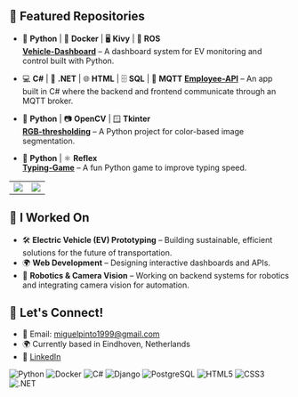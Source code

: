 
## 📌 Featured Repositories

- 🐍 **Python** | 🐳 **Docker** | 🖥️ **Kivy** | 🤖 **ROS**  
  [**Vehicle-Dashboard**](https://github.com/Miguel-Pinto99/Vehicle-Dashboad) – A dashboard system for EV monitoring and control built with Python.

- 💻 **C#** | 🧱 **.NET** | 🌐 **HTML** | 🗄️ **SQL** | 📡 **MQTT** 
  [**Employee-API**](https://github.com/Miguel-Pinto99/Employee-API) – An app built in C# where the backend and frontend communicate through an MQTT broker.

- 🐍 **Python** | 📷 **OpenCV** | 🪟 **Tkinter**  
  [**RGB-thresholding**](https://github.com/Miguel-Pinto99/RGB-thresholding) – A Python project for color-based image segmentation.

- 🐍 **Python** | ⚛️ **Reflex**  
  [**Typing-Game**](https://github.com/Miguel-Pinto99/Typing-Game) – A fun Python game to improve typing speed.

<table>
  <tr>
    <td><img src="https://github-readme-stats.vercel.app/api/top-langs/?username=Miguel-Pinto99&langs_count=10&layout=compact&hide=html,css&card_width=400&hide_border=true" /></td>
    <td><img src="https://github-readme-stats.vercel.app/api?username=Miguel-Pinto99&show_icons=true&hide=issues&hide_border=true&card_width=400" /></td>
  </tr>
</table>

## 🔧 I Worked On

- 🛠️ **Electric Vehicle (EV) Prototyping** – Building sustainable, efficient solutions for the future of transportation.
- 🌍 **Web Development** – Designing interactive dashboards and APIs.
- 🤖 **Robotics & Camera Vision** – Working on backend systems for robotics and integrating camera vision for automation.

## 🚀 Let's Connect!

- 📧 Email: [miguelpinto1999@gmail.com](mailto:miguelpinto1999@gmail.com)
- 🌍 Currently based in Eindhoven, Netherlands
- 💼 [LinkedIn](https://www.linkedin.com/in/miguel-pinto-9aa8551bb)

![Python](https://img.shields.io/badge/Python-3776AB?style=for-the-badge&logo=python&logoColor=white) ![Docker](https://img.shields.io/badge/Docker-2496ED?style=for-the-badge&logo=docker&logoColor=white) ![C#](https://img.shields.io/badge/C%23-2396ED?style=for-the-badge&logo=csharp&logoColor=white) ![Django](https://img.shields.io/badge/Django-092D1F?style=for-the-badge&logo=django&logoColor=white) ![PostgreSQL](https://img.shields.io/badge/PostgreSQL-336791?style=for-the-badge&logo=postgresql&logoColor=white) ![HTML5](https://img.shields.io/badge/HTML5-E34F26?style=for-the-badge&logo=html5&logoColor=white) ![CSS3](https://img.shields.io/badge/CSS3-1572B6?style=for-the-badge&logo=css3&logoColor=white) ![.NET](https://img.shields.io/badge/.NET-512BD4?style=for-the-badge&logo=.net&logoColor=white)
